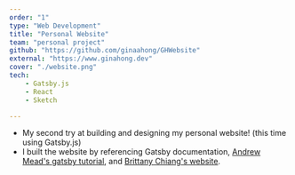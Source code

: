 ```yaml
---
order: "1"
type: "Web Development"
title: "Personal Website"
team: "personal project"
github: "https://github.com/ginaahong/GHWebsite"
external: "https://www.ginahong.dev"
cover: "./website.png"
tech:
    - Gatsby.js
    - React
    - Sketch

---
```

* My second try at building and designing my personal website! (this time using Gatsby.js)
* I built the website by referencing Gatsby documentation, [Andrew Mead's gatsby tutorial](https://mead.io), and [Brittany Chiang's website](https://brittanychiang.com).
